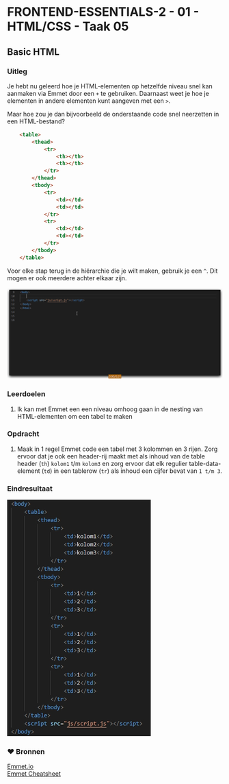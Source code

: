 # FRONTEND-ESSENTIALS-2 - 01 - HTML/CSS - Taak 05

## Basic HTML 

### Uitleg

Je hebt nu geleerd hoe je HTML-elementen op hetzelfde niveau snel kan aanmaken via Emmet door een `+` te gebruiken. Daarnaast weet je hoe je elementen in andere elementen kunt aangeven met een `>`. 

Maar hoe zou je dan bijvoorbeeld de onderstaande code snel neerzetten in een HTML-bestand?

```html
    <table>
        <thead>
            <tr>
                <th></th>
                <th></th>
            </tr>
        </thead>
        <tbody>
            <tr>
                <td></td>
                <td></td>
            </tr>
            <tr>
                <td></td>
                <td></td>
            </tr>
        </tbody>
    </table>
```

Voor elke stap terug in de hiërarchie die je wilt maken, gebruik je een `^`. Dit mogen er ook meerdere achter elkaar zijn.

![Emmet niveau omhoog](img/emmet-level-up.gif)

### Leerdoelen

1. Ik kan met Emmet een een niveau omhoog gaan in de nesting van HTML-elementen om een tabel te maken

### Opdracht

1. Maak in 1 regel Emmet code een tabel met 3 kolommen en 3 rijen. Zorg ervoor dat je ook een header-rij maakt met als inhoud van de table header (`th`) `kolom1` t/m `kolom3` en zorg ervoor dat elk regulier table-data-element  (`td`) in een tablerow (`tr`) als inhoud een cijfer bevat van `1 t/m 3`.

### Eindresultaat

![Eindresultaat Emmet level up table](img/eindres-table.jpg)

### :heart: Bronnen

[Emmet.io](https://www.emmet.io/)  
[Emmet Cheatsheet](https://docs.emmet.io/cheat-sheet/)